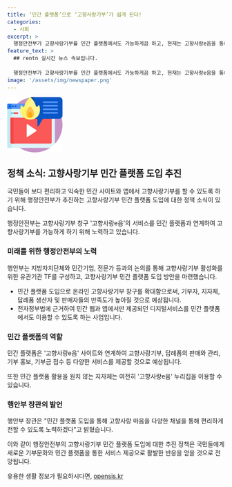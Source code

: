 ```yaml
---
title: ‘민간 플랫폼’으로 ‘고향사랑기부’가 쉽게 된다!
categories:
  - 사회
excerpt: >
  행정안전부가 고향사랑기부를 민간 플랫폼에서도 가능하게끔 하고, 현재는 고향사랑e음을 통해서만 가능한 고향사랑기부를 민간 플랫폼으로 확대할 예정이다. 이를 통해 고향사랑기부를 민간 웹과 앱에서도 가능하게 되며, 이로 인해 기부자, 지자체, 답례품 생산자·판매자 등이 만족을 얻을 것으로 전망되고 있다. 또한, 행안부는 민간 플랫폼의 운영에 대한 법률 개정도 병행해 진행할 예정이다.
feature_text: >
  ## rentn 실시간 뉴스 속보입니다.

  행정안전부가 고향사랑기부를 민간 플랫폼에서도 가능하게끔 하고, 현재는 고향사랑e음을 통해서만 가능한 고향사랑기부를 민간 플랫폼으로 확대할 예정이다. 이를 통해 고향사랑기부를 민간 웹과 앱에서도 가능하게 되며, 이로 인해 기부자, 지자체, 답례품 생산자·판매자 등이 만족을 얻을 것으로 전망되고 있다. 또한, 행안부는 민간 플랫폼의 운영에 대한 법률 개정도 병행해 진행할 예정이다.
image: '/assets/img/newspaper.png'
---
```


<p><img src="/assets/img/news.png" alt="rentncar 속보" /></p>

<h2 data-ke-size="size26">정책 소식: 고향사랑기부 민간 플랫폼 도입 추진</h2>

<p>국민들이 보다 편리하고 익숙한 민간 사이트와 앱에서 고향사랑기부를 할 수 있도록 하기 위해 행정안전부가 추진하는 고향사랑기부 민간 플랫폼 도입에 대한 정책 소식이 있습니다.</p>

<p data-ke-size="size16">행정안전부는 고향사랑기부 창구 '고향사랑e음'의 서비스를 민간 플랫폼과 연계하여 고향사랑기부를 가능하게 하기 위해 노력하고 있습니다.</p>

<h3>미래를 위한 행정안전부의 노력</h3>

<p>행안부는 지방자치단체와 민간기업, 전문가 등과의 논의를 통해 고향사랑기부 활성화를 위한 유관기관 TF를 구성하고, 고향사랑기부 민간 플랫폼 도입 방안을 마련했습니다.</p>

<ul>
  <li>민간 플랫폼 도입으로 온라인 고향사랑기부 창구를 확대함으로써, 기부자, 지자체, 답례품 생산자 및 판매자들의 만족도가 높아질 것으로 예상됩니다.</li>
  <li>전자정부법에 근거하여 민간 웹과 앱에서만 제공되던 디지털서비스를 민간 플랫폼에서도 이용할 수 있도록 하는 사업입니다.</li>
</ul>

<h3>민간 플랫폼의 역할</h3>

<p>민간 플랫폼은 '고향사랑e음' 사이트와 연계하여 고향사랑기부, 답례품의 판매와 관리, 기부 홍보, 기부금 접수 등 다양한 서비스를 제공할 것으로 예상됩니다.</p>

<p data-ke-size="size16">또한 민간 플랫폼 활용을 원치 않는 지자체는 여전히 '고향사랑e음' 누리집을 이용할 수 있습니다.</p>

<h3>행안부 장관의 발언</h3>

<p>행안부 장관은 "민간 플랫폼 도입을 통해 고향사랑 마음을 다양한 채널을 통해 편리하게 전할 수 있도록 노력하겠다"고 밝혔습니다.</p>

<p>이와 같이 행정안전부의 고향사랑기부 민간 플랫폼 도입에 대한 추진 정책은 국민들에게 새로운 기부문화와 민간 플랫폼을 통한 서비스 제공으로 활발한 반응을 얻을 것으로 전망됩니다.</p>
유용한 생활 정보가 필요하시다면, <a href="https://opensis.kr" rel="dofollow">opensis.kr</a>


